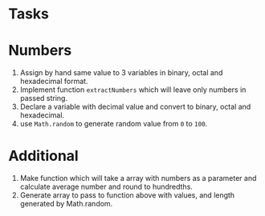 # Tasks

# Numbers

1. Assign by hand same value to 3 variables in binary, octal and hexadecimal format.
2. Implement function `extractNumbers` which will leave only numbers in passed string.
3. Declare a variable with decimal value and convert to binary, octal and hexadecimal.
4. use `Math.random` to generate random value from `0` to `100`.

# Additional

1. Make function which will take a array with numbers as a parameter and
   calculate average number and round to hundredths.
2. Generate array to pass to function above with values, and length generated by Math.random.